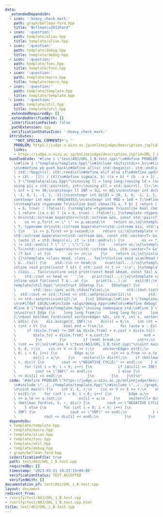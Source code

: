 ```yaml
---
data:
  _extendedDependsOn:
  - icon: ':heavy_check_mark:'
    path: graph/bellman-ford.hpp
    title: "Bellman\u2013Ford"
  - icon: ':question:'
    path: template/alias.hpp
    title: template/alias.hpp
  - icon: ':question:'
    path: template/debug.hpp
    title: template/debug.hpp
  - icon: ':question:'
    path: template/func.hpp
    title: template/func.hpp
  - icon: ':question:'
    path: template/macro.hpp
    title: template/macro.hpp
  - icon: ':question:'
    path: template/template.hpp
    title: template/template.hpp
  - icon: ':question:'
    path: template/util.hpp
    title: template/util.hpp
  _extendedRequiredBy: []
  _extendedVerifiedWith: []
  _isVerificationFailed: false
  _pathExtension: cpp
  _verificationStatusIcon: ':heavy_check_mark:'
  attributes:
    '*NOT_SPECIAL_COMMENTS*': ''
    PROBLEM: https://judge.u-aizu.ac.jp/onlinejudge/description.jsp?id=GRL_1_B
    links:
    - https://judge.u-aizu.ac.jp/onlinejudge/description.jsp?id=GRL_1_B
  bundledCode: "#line 1 \"test/AOJ/GRL_1_B.test.cpp\"\n#define PROBLEM \"https://judge.u-aizu.ac.jp/onlinejudge/description.jsp?id=GRL_1_B\"\
    \n#line 2 \"template/template.hpp\"\n#include <bits/stdc++.h>\n#line 3 \"template/macro.hpp\"\
    \n\n#define pb push_back\n#define all(x) std::begin(x), std::end(x)\n#define rall(x)\
    \ std::rbegin(x), std::rend(x)\n#define elif else if\n#define updiv(N, X) (((N)\
    \ + (X) - (1)) / (X))\n#define sigma(a, b) ((a + b) * (b - a + 1) / 2)\n#line\
    \ 3 \"template/alias.hpp\"\n\nusing ll = long long;\nusing ld = long double;\n\
    using pii = std::pair<int, int>;\nusing pll = std::pair<ll, ll>;\nconstexpr int\
    \ inf = 1 << 30;\nconstexpr ll INF = 1LL << 60;\nconstexpr int dx[8] = {1, 0,\
    \ -1, 0, 1, -1, 1, -1};\nconstexpr int dy[8] = {0, 1, 0, -1, 1, 1, -1, -1};\n\
    constexpr int mod = 998244353;\nconstexpr int MOD = 1e9 + 7;\n#line 3 \"template/func.hpp\"\
    \n\ntemplate <typename T>\ninline bool chmax(T& a, T b) { return ((a < b) ? (a\
    \ = b, true) : (false)); }\ntemplate <typename T>\ninline bool chmin(T& a, T b)\
    \ { return ((a > b) ? (a = b, true) : (false)); }\ntemplate <typename T, typename\
    \ U>\nstd::ostream &operator<<(std::ostream &os, const std::pair<T, U> &p) {\n\
    \    os << p.first << \" \" << p.second;\n    return os;\n}\ntemplate <typename\
    \ T, typename U>\nstd::istream &operator>>(std::istream &is, std::pair<T, U> &p)\
    \ {\n    is >> p.first >> p.second;\n    return is;\n}\ntemplate <typename T>\n\
    std::ostream &operator<<(std::ostream &os, const std::vector<T> &v) {\n    for\
    \ (auto it = std::begin(v); it != std::end(v);) {\n        os << *it << ((++it)\
    \ != std::end(v) ? \" \" : \"\");\n    }\n    return os;\n}\ntemplate <typename\
    \ T>\nstd::istream &operator>>(std::istream &is, std::vector<T> &v) {\n    for\
    \ (T &in : v) {\n        is >> in;\n    }\n    return is;\n}\ninline void scan()\
    \ {}\ntemplate <class Head, class... Tail>\ninline void scan(Head &head, Tail\
    \ &...tail) {\n    std::cin >> head;\n    scan(tail...);\n}\ntemplate <class T>\n\
    inline void print(const T &t) { std::cout << t << '\\n'; }\ntemplate <class Head,\
    \ class... Tail>\ninline void print(const Head &head, const Tail &...tail) {\n\
    \    std::cout << head << ' ';\n    print(tail...);\n}\ntemplate <class... T>\n\
    inline void fin(const T &...a) {\n    print(a...);\n    exit(0);\n}\n#line 3 \"\
    template/util.hpp\"\n\nstruct IOSetup {\n    IOSetup() {\n        std::cin.tie(nullptr);\n\
    \        std::ios::sync_with_stdio(false);\n        std::cout.tie(0);\n      \
    \  std::cout << std::fixed << std::setprecision(12);\n        std::cerr << std::fixed\
    \ << std::setprecision(12);\n    }\n} IOSetup;\n#line 3 \"template/debug.hpp\"\
    \n\n#ifdef LOCAL\n#include <algo/debug.hpp>\n#else\n#define debug(...)\n#endif\n\
    #line 8 \"template/template.hpp\"\nusing namespace std;\n#line 3 \"graph/bellman-ford.hpp\"\
    \n\nstruct Edge {\n    long long from;\n    long long to;\n    long long cost;\n\
    };\nbool bellman_ford(const vector<Edge> &Es, int V, int s, vector<long long>\
    \ &dis) {\n    dis.assign(V, INF);\n    dis[s] = 0;\n    int cnt = 0;\n    while\
    \ (cnt < V) {\n        bool end = true;\n        for (auto e : Es) {\n       \
    \     if (dis[e.from] != INF && dis[e.from] + e.cost < dis[e.to]) {\n        \
    \        dis[e.to] = dis[e.from] + e.cost;\n                end = false;\n   \
    \         }\n        }\n        if (end) break;\n        cnt++;\n    }\n    return\
    \ (cnt == V);\n}\n#line 4 \"test/AOJ/GRL_1_B.test.cpp\"\n\nint main() {\n    int\
    \ V, E, r;\n    cin >> V >> E >> r;\n    vector<Edge> es(E);\n    for (int i =\
    \ 0; i < E; i++) {\n        Edge a;\n        cin >> a.from >> a.to >> a.cost;\n\
    \        es[i] = a;\n    }\n    vector<ll> dis(V);\n    if (bellman_ford(es, V,\
    \ r, dis)) {\n        cout << \"NEGATIVE CYCLE\" << endl;\n    } else {\n    \
    \    for (int i = 0; i < V; i++) {\n            if (dis[i] == INF) {\n       \
    \         cout << \"INF\" << endl;\n            } else {\n                cout\
    \ << dis[i] << endl;\n            }\n        }\n    }\n}\n"
  code: "#define PROBLEM \"https://judge.u-aizu.ac.jp/onlinejudge/description.jsp?id=GRL_1_B\"\
    \n#include \"../../template/template.hpp\"\n#include \"../../graph/bellman-ford.hpp\"\
    \n\nint main() {\n    int V, E, r;\n    cin >> V >> E >> r;\n    vector<Edge>\
    \ es(E);\n    for (int i = 0; i < E; i++) {\n        Edge a;\n        cin >> a.from\
    \ >> a.to >> a.cost;\n        es[i] = a;\n    }\n    vector<ll> dis(V);\n    if\
    \ (bellman_ford(es, V, r, dis)) {\n        cout << \"NEGATIVE CYCLE\" << endl;\n\
    \    } else {\n        for (int i = 0; i < V; i++) {\n            if (dis[i] ==\
    \ INF) {\n                cout << \"INF\" << endl;\n            } else {\n   \
    \             cout << dis[i] << endl;\n            }\n        }\n    }\n}"
  dependsOn:
  - template/template.hpp
  - template/macro.hpp
  - template/alias.hpp
  - template/func.hpp
  - template/util.hpp
  - template/debug.hpp
  - graph/bellman-ford.hpp
  isVerificationFile: true
  path: test/AOJ/GRL_1_B.test.cpp
  requiredBy: []
  timestamp: '2023-03-21 10:37:15+09:00'
  verificationStatus: TEST_ACCEPTED
  verifiedWith: []
documentation_of: test/AOJ/GRL_1_B.test.cpp
layout: document
redirect_from:
- /verify/test/AOJ/GRL_1_B.test.cpp
- /verify/test/AOJ/GRL_1_B.test.cpp.html
title: test/AOJ/GRL_1_B.test.cpp
---
```

